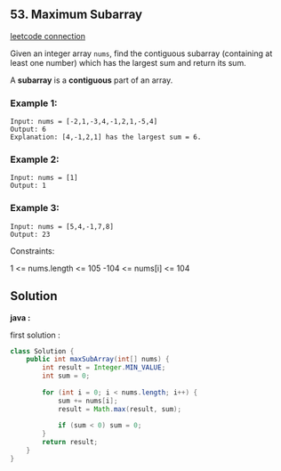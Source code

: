 ## 53. Maximum Subarray

[leetcode connection](https://leetcode.com/problems/maximum-subarray/)

Given an integer array `nums`, find the contiguous subarray (containing at least one number) which has the largest sum and return its sum.

A **subarray** is a **contiguous** part of an array.

### Example 1:
```
Input: nums = [-2,1,-3,4,-1,2,1,-5,4]
Output: 6
Explanation: [4,-1,2,1] has the largest sum = 6.
```

### Example 2:
```
Input: nums = [1]
Output: 1
```

### Example 3:
```
Input: nums = [5,4,-1,7,8]
Output: 23
```

Constraints:

1 <= nums.length <= 105
-104 <= nums[i] <= 104

## Solution

**java :**

first solution :
```java
class Solution {
    public int maxSubArray(int[] nums) {
        int result = Integer.MIN_VALUE;
        int sum = 0;
        
        for (int i = 0; i < nums.length; i++) {
            sum += nums[i];
            result = Math.max(result, sum);
            
            if (sum < 0) sum = 0;
        }
        return result;
    }
}
```